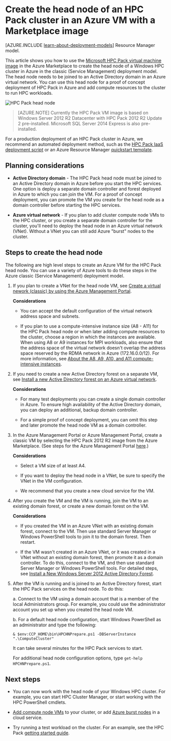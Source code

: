 <properties
 pageTitle="Create an HPC Pack head node in an Azure VM | Windows Azure"
 description="Learn how to use the Azure Management Portal and the classic deployment model to create a Microsoft HPC Pack head node in an Azure VM."
 services="virtual-machines"
 documentationCenter=""
 authors="dlepow"
 manager="timlt"
 editor=""
 tags="azure-service-management,hpc-pack"/>
<tags
	ms.service="virtual-machines"
	ms.date="09/28/2015"
	wacn.date=""/>

# Create the head node of an HPC Pack cluster in an Azure VM with a Marketplace image

[AZURE.INCLUDE [learn-about-deployment-models](../includes/learn-about-deployment-models-classic-include.md)] Resource Manager model.


This article shows you how to use the [Microsoft HPC Pack virtual machine image](https://azure.microsoft.com/marketplace/partners/microsoft/hpcpack2012r2onwindowsserver2012r2/) in the Azure Marketplace
to create the head node of a Windows HPC cluster in Azure in the classic (Service Management) deployment model. The head node needs to be joined to an Active Directory domain in an Azure virtual network. You can use this head node for a proof of concept deployment of HPC Pack in Azure and add compute resources to the cluster to run HPC workloads.


![HPC Pack head node][headnode]

>[AZURE.NOTE] Currently the HPC Pack
VM image is based on Windows Server 2012 R2 Datacenter with HPC
Pack 2012 R2 Update 2 pre-installed. Microsoft SQL Server 2014 Express
is also pre-installed.


For a production deployment of an HPC Pack cluster in Azure, we recommend an automated deployment method, such as the [HPC Pack IaaS deployment
script](/documentation/articles/virtual-machines-hpcpack-cluster-powershell-script) or an Azure Resource Manager [quickstart template](https://azure.microsoft.com/documentation/templates/).

## Planning considerations

* **Active Directory domain** - The HPC Pack head node must be joined to an Active Directory domain in Azure before you start the HPC services. One option is deploy a separate domain controller and forest deployed in Azure to which you can join the VM. For a proof of concept deployment, you can promote the VM you create for the head node as a domain controller before starting the HPC services.

* **Azure virtual network** - If you plan to add cluster compute node VMs to the HPC cluster, or you create a separate domain controller for the cluster, you'll need to deploy the head node in an Azure virtual network (VNet). Without a VNet you can still add Azure "burst" nodes to the cluster.

## Steps to create the head node

The following are high level steps to create an Azure VM for the HPC
Pack head node. You can use a variety of Azure tools to do these steps in the Azure classic (Service Management) deployment model.


1. If you plan to create a VNet for the head node VM, see [Create a virtual nework (classic) by using the Azure Management Portal](/documentation/articles/virtual-networks-create-vnet-classic-pportal).

    **Considerations**

    * You can accept the default configuration of the virtual network address space and subnets.

    * If you plan to use a compute-intensive instance size (A8 - A11) for the HPC Pack head node or when later adding compute resources to the cluster, choose a region in which the instances are available. When using A8 or A9 instances for MPI workloads, also ensure that the address space of the virtual network doesn't overlap the address space reserved by the RDMA network in Azure (172.16.0.0/12). For more information, see [About the A8, A9, A10, and A11 compute-intensive instances](/documentation/articles/virtual-machines-a8-a9-a10-a11-specs).

2. If you need to create a new Active Directory forest on a separate VM, see [Install a new Active Directory forest on an Azure virtual network](/documentation/articles/active-directory-new-forest-virtual-machine).

    **Considerations**

    * For many test deployments you can create a single domain controller in Azure. To ensure high availability of the Active Directory domain, you can deploy an additional, backup domain controller.

    * For a simple proof of concept deployment, you can omit this step and later promote the head node VM as a domain controller.

3. In the Azure Management Portal or Azure Management Portal, create a classic VM by selecting the HPC Pack 2012 R2 image from the Azure Marketplace. (See steps for the Azure Management Portal [here](/documentation/articles/virtual-machines-windows-tutorial-classic-portal).)

    **Considerations**

    * Select a VM size of at least A4.

    * If you want to deploy the head node in a VNet, be sure to specify the VNet in the VM configuration.

    * We recommend that you create a new cloud service for the VM.

4. After you create the VM and the VM is running, join the VM to an existing domain forest, or create a new domain forest on the VM.

    **Considerations**

    * If you created the VM in an Azure VNet with an existing domain forest, connect to the VM. Then use standard Server Manager or Windows PowerShell tools to join it to the domain forest. Then restart.

    * If the VM wasn't created in an Azure VNet, or it was created in a VNet without an existing domain forest, then promote it as a domain controller. To do this, connect to the VM, and then use standard Server Manager or Windows PowerShell tools. For detailed steps, see [Install a New Windows Server 2012 Active Directory Forest](https://technet.microsoft.com/zh-cn/library/jj574166.aspx).

5. After the VM is running and is joined to an Active Directory forest, start the HPC Pack services on the head node. To do this:

    a. Connect to the VM using a domain account that is a member of the local Administrators group. For example, you could use the administrator account you set up when you created the head node VM.

    b. For a default head node configuration, start Windows PowerShell as an administrator and type the following:

    ```
    & $env:CCP_HOME\bin\HPCHNPrepare.ps1 -DBServerInstance ".\ComputeCluster"
    ```

    It can take several minutes for the HPC Pack services to start.

    For additional head node configuration options, type `get-help HPCHNPrepare.ps1`.


## Next steps

* You can now work with the head node of your Windows HPC cluster. For
example, you can start HPC Cluster Manager, or start working with the
HPC PowerShell cmdlets.

* [Add compute node VMs](/documentation/articles/virtual-machines-hpcpack-cluster-node-manage) to your cluster, or add [Azure burst nodes](/documentation/articles/virtual-machines-hpcpack-cluster-node-burst) in a cloud service.

* Try running a test workload on the cluster. For an example, see the HPC Pack [getting started guide](https://technet.microsoft.com/zh-cn/library/jj884144).

<!--Image references-->
[headnode]: ./media/virtual-machines-hpcpack-cluster-headnode/headnode.png
